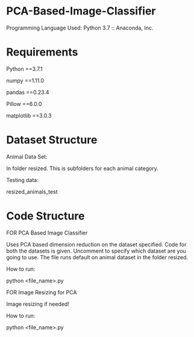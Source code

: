 # PCA-Based-Image-Classifier
Programming Language Used: Python 3.7 :: Anaconda, Inc.

# Requirements

Python ==3.7.1

numpy ==1.11.0

pandas ==0.23.4

Pillow ==6.0.0

matplotlib ==3.0.3


# Dataset Structure

Animal Data Set:

In folder resized. This is subfolders for each animal category.

Testing data:

resized_animals_test

# Code Structure


FOR PCA Based Image Classifier

Uses PCA based dimension reduction on the dataset specified. Code for both the  datasets is given. Uncomment to specify which dataset are you going to use. The file runs default on animal dataset in the folder resized.

How to run:

python <file_name>.py


FOR Image Resizing for PCA

Image resizing if needed!

How to run:

python <file_name>.py


